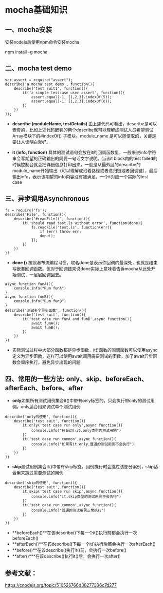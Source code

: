 # mocha基础知识
## 一、mocha安装

安装nodejs后使用npm命令安装mocha

npm install -g mocha

## 二、mocha test demo

``` Javascrip
var assert = require("assert");
describe('a mocha test demo', function(){
	describe('test suit1', function(){
  		it('a simple testcase user assert', function(){
        	assert.equal(-1, [1,2,3].indexOf(5));
		    assert.equal(-1, [1,2,3].indexOf(0));
		})
	})
});
```  

- **describe (moduleName, testDetails)** 由上述代码可看出，describe是可以嵌套的，比如上述代码嵌套的两个describe就可以理解成测试人员希望测试Array模块下的#indexOf() 子模块。module_name 是可以随便取的，关键是要让人读明白就好。

- **it (info, function)** 具体的测试语句会放在it的回调函数里，一般来说info字符串会写期望的正确输出的简要一句话文字说明。当该it block内的test failed的时候控制台就会把详细信息打印出来。一般是从最外层的describe的module_name开始输出（可以理解成沿着路径或者递归链或者回调链），最后输出info，表示该期望的info内容没有被满足。一个it对应一个实际的test case

 
## 三、异步调用Asynchronous
``` Javascrip
fs = require('fs');
describe('File', function(){
	describe('#readFile()', function(){
    	it('should read test.ls without error', function(done){
	    	fs.readFile('test.ls', function(err){
				if (err) throw err;
				done();
			});
		})
	})
})
```
- **done ()** 按照瀑布流编程习惯，取名done是表示你回调的最深处，也就是结束写嵌套回调函数。但对于回调链来说done实际上意味着告诉mocha从此处开始测试，一层层回调回去。

``` Javascrip
async function funA(){
    console.info("Run funA")
}
async function funB(){
    console.info("Run funB")
}
describe('测试多个异步函数', function(){
	describe('test suit', function(){
    	it('test case run funA and funB',async function(){
	    	await funA();
	    	await funB();
		})
	})
})
```
- 实际测试过程中大部分函数都是异步函数，it()函数的回调函数可以使用async定义为异步函数，这样可以使用await调用需要测试的函数，加了await异步函数会顺序执行，避免异步出现的问题

## 四、常用的一些方法: only、skip、beforeEach、afterEach、before、after
- **only**如果所有测试用例集合it()中带有only标签的，只会执行带only的测试用例，only适合用来调试单个测试用例

``` Javascrip
describe('only的使用', function(){
	describe('test suit', function(){
    	it.only('test case run only',async function(){
	    	console.info("只会运行it.only类型的测试用例")
		})
		it('test case run common',async function(){
	    	console.info("如果有it.only,普通的测试用例不会执行")
		})
	})
})
```

- **skip**测试用例集合it()中带有skip标签，用例执行时会跳过该部分案例，skip适合用来跳过需要测试的用例
``` Javascrip
describe('skip的使用', function(){
	describe('test suit', function(){
    	it.skip('test case run skip',async function(){
	    	console.info("it.skip类型的测试用例不会执行")
		})
		it('test case run common',async function(){
	    	console.info("普通的测试用例正常执行")
		})
	})
})
```
- **beforeEach()**在该describe()下每一个it()执行前都会执行一次beforeEach()
- **afterEach()**在该describe()下每一个it()执行后都会执行一次afterEach()
- **before()**在该describe()执行it()前，会执行一次before()
- **after()***在该describe()执行it()后，会执行一次after()


## 参考文献：
https://cnodejs.org/topic/516526766d38277306c7d277
